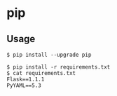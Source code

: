 # pip

## Usage

    $ pip install --upgrade pip

    $ pip install -r requirements.txt
    $ cat requirements.txt
    Flask==1.1.1
    PyYAML==5.3

